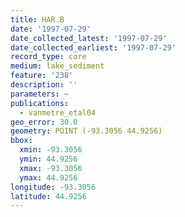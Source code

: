 ```yaml
---
title: HAR.B
date: '1997-07-29'
date_collected_latest: '1997-07-29'
date_collected_earliest: '1997-07-29'
record_type: core
medium: lake_sediment
feature: '238'
description: ''
parameters: ~
publications:
  - vanmetre_etal04
geo_error: 30.0
geometry: POINT (-93.3056 44.9256)
bbox:
  xmin: -93.3056
  ymin: 44.9256
  xmax: -93.3056
  ymax: 44.9256
longitude: -93.3056
latitude: 44.9256
---
```

